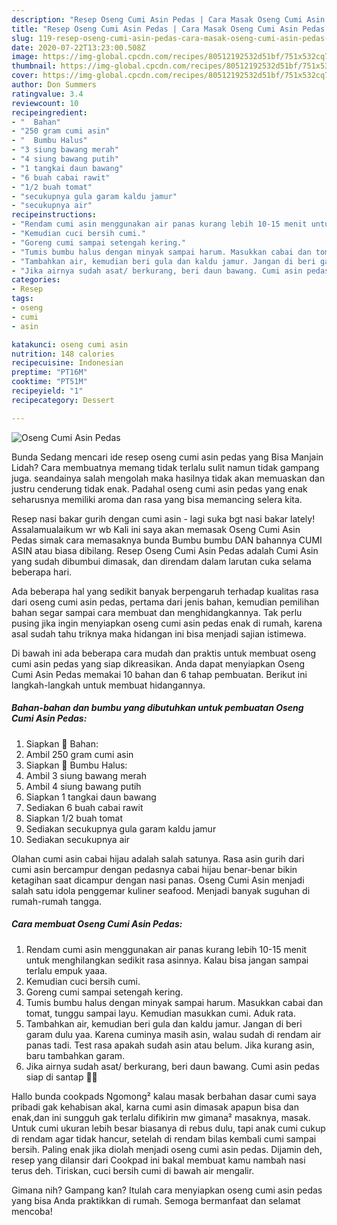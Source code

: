 ```yaml
---
description: "Resep Oseng Cumi Asin Pedas | Cara Masak Oseng Cumi Asin Pedas Yang Enak Banget"
title: "Resep Oseng Cumi Asin Pedas | Cara Masak Oseng Cumi Asin Pedas Yang Enak Banget"
slug: 119-resep-oseng-cumi-asin-pedas-cara-masak-oseng-cumi-asin-pedas-yang-enak-banget
date: 2020-07-22T13:23:00.508Z
image: https://img-global.cpcdn.com/recipes/80512192532d51bf/751x532cq70/oseng-cumi-asin-pedas-foto-resep-utama.jpg
thumbnail: https://img-global.cpcdn.com/recipes/80512192532d51bf/751x532cq70/oseng-cumi-asin-pedas-foto-resep-utama.jpg
cover: https://img-global.cpcdn.com/recipes/80512192532d51bf/751x532cq70/oseng-cumi-asin-pedas-foto-resep-utama.jpg
author: Don Summers
ratingvalue: 3.4
reviewcount: 10
recipeingredient:
- "  Bahan"
- "250 gram cumi asin"
- "  Bumbu Halus"
- "3 siung bawang merah"
- "4 siung bawang putih"
- "1 tangkai daun bawang"
- "6 buah cabai rawit"
- "1/2 buah tomat"
- "secukupnya gula garam kaldu jamur"
- "secukupnya air"
recipeinstructions:
- "Rendam cumi asin menggunakan air panas kurang lebih 10-15 menit untuk menghilangkan sedikit rasa asinnya. Kalau bisa jangan sampai terlalu empuk yaaa."
- "Kemudian cuci bersih cumi."
- "Goreng cumi sampai setengah kering."
- "Tumis bumbu halus dengan minyak sampai harum. Masukkan cabai dan tomat, tunggu sampai layu. Kemudian masukkan cumi. Aduk rata."
- "Tambahkan air, kemudian beri gula dan kaldu jamur. Jangan di beri garam dulu yaa. Karena cuminya masih asin, walau sudah di rendam air panas tadi. Test rasa apakah sudah asin atau belum. Jika kurang asin, baru tambahkan garam."
- "Jika airnya sudah asat/ berkurang, beri daun bawang. Cumi asin pedas siap di santap 🐙🍚"
categories:
- Resep
tags:
- oseng
- cumi
- asin

katakunci: oseng cumi asin 
nutrition: 148 calories
recipecuisine: Indonesian
preptime: "PT16M"
cooktime: "PT51M"
recipeyield: "1"
recipecategory: Dessert

---
```



![Oseng Cumi Asin Pedas](https://img-global.cpcdn.com/recipes/80512192532d51bf/751x532cq70/oseng-cumi-asin-pedas-foto-resep-utama.jpg)

Bunda Sedang mencari ide resep oseng cumi asin pedas yang Bisa Manjain Lidah? Cara membuatnya memang tidak terlalu sulit namun tidak gampang juga. seandainya salah mengolah maka hasilnya tidak akan memuaskan dan justru cenderung tidak enak. Padahal oseng cumi asin pedas yang enak seharusnya memiliki aroma dan rasa yang bisa memancing selera kita.

Resep nasi bakar gurih dengan cumi asin - lagi suka bgt nasi bakar lately! Assalamualaikum wr wb Kali ini saya akan memasak Oseng Cumi Asin Pedas simak cara memasaknya bunda Bumbu bumbu DAN bahannya CUMI ASIN atau biasa dibilang. Resep Oseng Cumi Asin Pedas adalah Cumi Asin yang sudah dibumbui dimasak, dan direndam dalam larutan cuka selama beberapa hari.

Ada beberapa hal yang sedikit banyak berpengaruh terhadap kualitas rasa dari oseng cumi asin pedas, pertama dari jenis bahan, kemudian pemilihan bahan segar sampai cara membuat dan menghidangkannya. Tak perlu pusing jika ingin menyiapkan oseng cumi asin pedas enak di rumah, karena asal sudah tahu triknya maka hidangan ini bisa menjadi sajian istimewa.


Di bawah ini ada beberapa cara mudah dan praktis untuk membuat oseng cumi asin pedas yang siap dikreasikan. Anda dapat menyiapkan Oseng Cumi Asin Pedas memakai 10 bahan dan 6 tahap pembuatan. Berikut ini langkah-langkah untuk membuat hidangannya.

<!--inarticleads1-->

##### Bahan-bahan dan bumbu yang dibutuhkan untuk pembuatan Oseng Cumi Asin Pedas:

1. Siapkan  🐙 Bahan:
1. Ambil 250 gram cumi asin
1. Siapkan  🐙 Bumbu Halus:
1. Ambil 3 siung bawang merah
1. Ambil 4 siung bawang putih
1. Siapkan 1 tangkai daun bawang
1. Sediakan 6 buah cabai rawit
1. Siapkan 1/2 buah tomat
1. Sediakan secukupnya gula garam kaldu jamur
1. Sediakan secukupnya air


Olahan cumi asin cabai hijau adalah salah satunya. Rasa asin gurih dari cumi asin bercampur dengan pedasnya cabai hijau benar-benar bikin ketagihan saat dicampur dengan nasi panas. Oseng Cumi Asin menjadi salah satu idola penggemar kuliner seafood. Menjadi banyak suguhan di rumah-rumah tangga. 

<!--inarticleads2-->

##### Cara membuat Oseng Cumi Asin Pedas:

1. Rendam cumi asin menggunakan air panas kurang lebih 10-15 menit untuk menghilangkan sedikit rasa asinnya. Kalau bisa jangan sampai terlalu empuk yaaa.
1. Kemudian cuci bersih cumi.
1. Goreng cumi sampai setengah kering.
1. Tumis bumbu halus dengan minyak sampai harum. Masukkan cabai dan tomat, tunggu sampai layu. Kemudian masukkan cumi. Aduk rata.
1. Tambahkan air, kemudian beri gula dan kaldu jamur. Jangan di beri garam dulu yaa. Karena cuminya masih asin, walau sudah di rendam air panas tadi. Test rasa apakah sudah asin atau belum. Jika kurang asin, baru tambahkan garam.
1. Jika airnya sudah asat/ berkurang, beri daun bawang. Cumi asin pedas siap di santap 🐙🍚


Hallo bunda cookpads Ngomong² kalau masak berbahan dasar cumi saya pribadi gak kehabisan akal, karna cumi asin dimasak apapun bisa dan enak,dan ini sungguh gak terlalu difikirin mw gimana² masaknya, masak. Untuk cumi ukuran lebih besar biasanya di rebus dulu, tapi anak cumi cukup di rendam agar tidak hancur, setelah di rendam bilas kembali cumi sampai bersih. Paling enak jika diolah menjadi oseng cumi asin pedas. Dijamin deh, resep yang dilansir dari Cookpad ini bakal membuat kamu nambah nasi terus deh. Tiriskan, cuci bersih cumi di bawah air mengalir. 

Gimana nih? Gampang kan? Itulah cara menyiapkan oseng cumi asin pedas yang bisa Anda praktikkan di rumah. Semoga bermanfaat dan selamat mencoba!
